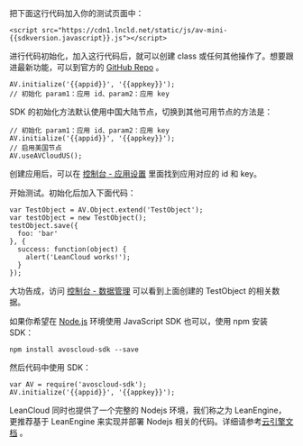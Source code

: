 把下面这行代码加入你的测试页面中：


```
<script src="https://cdn1.lncld.net/static/js/av-mini-{{sdkversion.javascript}}.js"></script>
```

进行代码初始化，加入这行代码后，就可以创建 class 或任何其他操作了。想要跟进最新功能，可以到官方的 [GitHub Repo](https://github.com/leancloud/javascript-sdk) 。

```
AV.initialize('{{appid}}', '{{appkey}}');
// 初始化 param1：应用 id、param2：应用 key
```

SDK 的初始化方法默认使用中国大陆节点，切换到其他可用节点的方法是：

```
// 初始化 param1：应用 id、param2：应用 key
AV.initialize('{{appid}}', '{{appkey}}');
// 启用美国节点
AV.useAVCloudUS();
```

创建应用后，可以在 [控制台 - 应用设置](/app.html?appid={{appid}}#/key) 里面找到应用对应的 id 和 key。

开始测试。初始化后加入下面代码：

```
var TestObject = AV.Object.extend('TestObject');
var testObject = new TestObject();
testObject.save({
  foo: 'bar'
}, {
  success: function(object) {
    alert('LeanCloud works!');
  }
});
```
大功告成，访问 [控制台 - 数据管理](/data.html?appid={{appid}}#/TestObject) 可以看到上面创建的 TestObject 的相关数据。

如果你希望在 [Node.js](http://nodejs.org/) 环境使用 JavaScript SDK 也可以，使用 npm 安装 SDK：

```
npm install avoscloud-sdk --save
```

然后代码中使用 SDK：

```
var AV = require('avoscloud-sdk');
AV.initialize('{{appid}}', '{{appkey}}');
```

LeanCloud 同时也提供了一个完整的 Nodejs 环境，我们称之为 LeanEngine，更推荐基于 LeanEngine 来实现并部署 Nodejs 相关的代码。详细请参考[云引擎文档](/docs/leanengine_overview.html) 。

